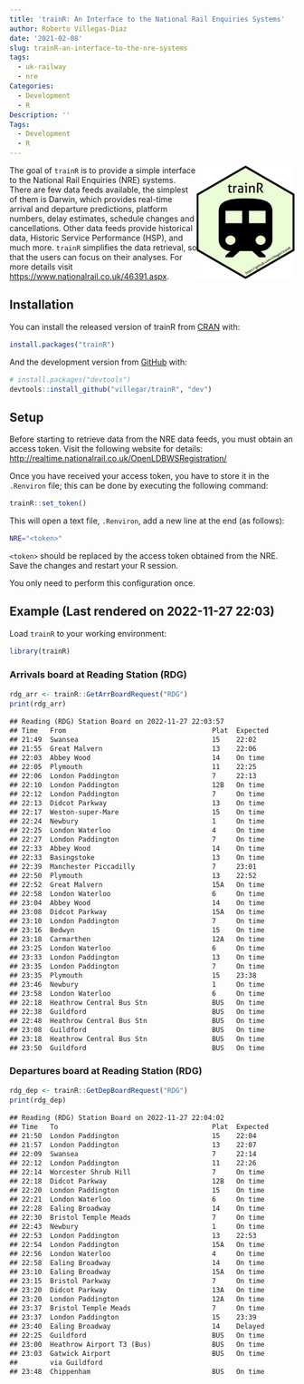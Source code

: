 ```yaml
---
title: 'trainR: An Interface to the National Rail Enquiries Systems'
author: Roberto Villegas-Diaz
date: '2021-02-08'
slug: trainR-an-interface-to-the-nre-systems
tags:
  - uk-railway
  - nre
Categories:
  - Development
  - R
Description: ''
Tags:
  - Development
  - R
---
```


<img src="https://raw.githubusercontent.com/villegar/trainR/main/inst/images/logo.png" alt="logo" align="right" height=200px/>

The goal of `trainR` is to provide a simple interface to the 
National Rail Enquiries (NRE) systems. There are few data feeds 
available, the simplest of them is Darwin, which provides real-time 
arrival and departure predictions, platform numbers, delay estimates, 
schedule changes and cancellations. Other data feeds provide historical 
data, Historic Service Performance (HSP), and much more. `trainR` 
simplifies the data retrieval, so that the users can focus on their 
analyses. For more details visit 
https://www.nationalrail.co.uk/46391.aspx.

## Installation

You can install the released version of trainR from [CRAN](https://CRAN.R-project.org) with:

``` r
install.packages("trainR")
```

And the development version from [GitHub](https://github.com/) with:

``` r
# install.packages("devtools")
devtools::install_github("villegar/trainR", "dev")
```

## Setup
Before starting to retrieve data from the NRE data feeds, you must obtain an access token. 
Visit the following website for details: http://realtime.nationalrail.co.uk/OpenLDBWSRegistration/

Once you have received your access token, you have to store it in the `.Renviron` file; this can be 
done by executing the following command:


```r
trainR::set_token()
```

This will open a text file, `.Renviron`, add a new line at the end (as follows):

```bash
NRE="<token>"
```

`<token>` should be replaced by the access token obtained from the NRE. Save the changes and restart 
your R session.

You only need to perform this configuration once.

## Example (Last rendered on 2022-11-27 22:03)

Load `trainR` to your working environment:

```r
library(trainR)
```

### Arrivals board at Reading Station (RDG)


```r
rdg_arr <- trainR::GetArrBoardRequest("RDG")
print(rdg_arr)
```

```
## Reading (RDG) Station Board on 2022-11-27 22:03:57
## Time   From                                    Plat  Expected
## 21:49  Swansea                                 15    22:02
## 21:55  Great Malvern                           13    22:06
## 22:03  Abbey Wood                              14    On time
## 22:05  Plymouth                                11    22:25
## 22:06  London Paddington                       7     22:13
## 22:10  London Paddington                       12B   On time
## 22:12  London Paddington                       7     On time
## 22:13  Didcot Parkway                          13    On time
## 22:17  Weston-super-Mare                       15    On time
## 22:24  Newbury                                 1     On time
## 22:25  London Waterloo                         4     On time
## 22:27  London Paddington                       7     On time
## 22:33  Abbey Wood                              14    On time
## 22:33  Basingstoke                             13    On time
## 22:39  Manchester Piccadilly                   7     23:01
## 22:50  Plymouth                                13    22:52
## 22:52  Great Malvern                           15A   On time
## 22:58  London Waterloo                         6     On time
## 23:04  Abbey Wood                              14    On time
## 23:08  Didcot Parkway                          15A   On time
## 23:10  London Paddington                       7     On time
## 23:16  Bedwyn                                  15    On time
## 23:18  Carmarthen                              12A   On time
## 23:25  London Waterloo                         6     On time
## 23:33  London Paddington                       13    On time
## 23:35  London Paddington                       7     On time
## 23:35  Plymouth                                15    23:38
## 23:46  Newbury                                 1     On time
## 23:58  London Waterloo                         6     On time
## 22:18  Heathrow Central Bus Stn                BUS   On time
## 22:38  Guildford                               BUS   On time
## 22:48  Heathrow Central Bus Stn                BUS   On time
## 23:08  Guildford                               BUS   On time
## 23:18  Heathrow Central Bus Stn                BUS   On time
## 23:50  Guildford                               BUS   On time
```

### Departures board at Reading Station (RDG)


```r
rdg_dep <- trainR::GetDepBoardRequest("RDG")
print(rdg_dep)
```

```
## Reading (RDG) Station Board on 2022-11-27 22:04:02
## Time   To                                      Plat  Expected
## 21:50  London Paddington                       15    22:04
## 21:57  London Paddington                       13    22:07
## 22:09  Swansea                                 7     22:14
## 22:12  London Paddington                       11    22:26
## 22:14  Worcester Shrub Hill                    7     On time
## 22:18  Didcot Parkway                          12B   On time
## 22:20  London Paddington                       15    On time
## 22:21  London Waterloo                         6     On time
## 22:28  Ealing Broadway                         14    On time
## 22:30  Bristol Temple Meads                    7     On time
## 22:43  Newbury                                 1     On time
## 22:53  London Paddington                       13    22:53
## 22:54  London Paddington                       15A   On time
## 22:56  London Waterloo                         4     On time
## 22:58  Ealing Broadway                         14    On time
## 23:10  Ealing Broadway                         15A   On time
## 23:15  Bristol Parkway                         7     On time
## 23:20  Didcot Parkway                          13A   On time
## 23:20  London Paddington                       12A   On time
## 23:37  Bristol Temple Meads                    7     On time
## 23:37  London Paddington                       15    23:39
## 23:40  Ealing Broadway                         14    Delayed
## 22:25  Guildford                               BUS   On time
## 23:00  Heathrow Airport T3 (Bus)               BUS   On time
## 23:03  Gatwick Airport                         BUS   On time
##        via Guildford                           
## 23:48  Chippenham                              BUS   On time
```
